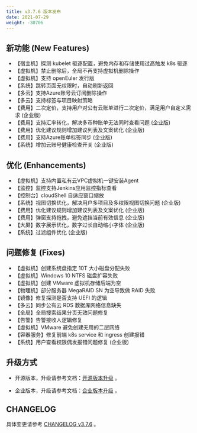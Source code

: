 ```yaml
---
title: v3.7.6 版本发布
date: 2021-07-29
weight: -30706
---
```


## 新功能 (New Features)

- 【宿主机】探测 kubelet 驱逐配置，避免内存和存储使用过高触发 k8s 驱逐
- 【虚拟机】禁止删除后，全局不再支持虚拟机删除操作
- 【虚拟机】支持 openEuler 发行版
- 【系统】跳转页面无权限时，自动刷新返回
- 【多云】支持Azure账号云订阅删除操作
- 【多云】支持标签与项目映射策略
- 【费用】二次定价，支持用户对公有云账单进行二次定价，满足用户自定义需求 (企业版)
- 【费用】支持汇率转化，解决多币种账单无法同时查看问题 (企业版)
- 【费用】优化建议规则增加建议列表及文案优化 (企业版)
- 【费用】支持Azure账单标签同步 (企业版)
- 【系统】增加云账号健康检查开关 (企业版)

## 优化 (Enhancements)

- 【虚拟机】支持内置私有云VPC虚拟机一键安装Agent
- 【监控】监控支持Jenkins应用监控指标查看
- 【控制台】cloudShell 自适应窗口缩放
- 【系统】视图切换优化，解决用户多项目及多权限视图切换问题 (企业版)
- 【费用】优化建议规则增加建议列表及文案优化 (企业版)
- 【费用】弹窗支持拖拽，避免遮挡当前有效信息 (企业版)
- 【大屏】数字展示优化，数字过长自动缩小字体 (企业版)
- 【系统】过滤组件优化 (企业版)

## 问题修复 (Fixes)

- 【虚拟机】创建系统盘指定 10T 大小磁盘分配失败
- 【虚拟机】Windows 10 NTFS 磁盘扩容失败
- 【虚拟机】创建 VMware 虚拟机存储后端为空
- 【物理机】部分服务器 MegaRAID SN 为空导致做 RAID 失败
- 【镜像】修复探测是否支持 UEFI 的逻辑
- 【多云】同步公有云 RDS 数据库网络信息缺失
- 【全局】全局搜索结果分页无效问题修复
- 【告警】告警接收人逻辑修复
- 【虚拟机】VMware 避免创建无用的二层网络
- 【容器服务】修复前端 k8s service 和 ingress 创建报错
- 【系统】用户查看权限偶发报错问题修复 (企业版)

## 升级方式

- 开源版本，升级请参考文档：[开源版本升级](https://www.cloudpods.org/zh/docs/setup/upgrade/) 。

- 企业版本，升级请参考文档：[企业版本升级](https://docs.yunion.cn/zh/docs/quick/upgrade/) 。

## CHANGELOG

具体变更请参考 [CHANGELOG v3.7.6](https://www.cloudpods.org/zh/docs/development/changelog/release-3.7/3-7-6/) 。
